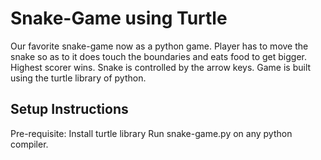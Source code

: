 # Snake-Game using Turtle
Our favorite snake-game now as a python game. Player has to move the snake so as to it does touch the boundaries and eats food to get bigger. Highest scorer wins. Snake is controlled by the arrow keys. Game is built using the turtle library of python.

## Setup Instructions
Pre-requisite: Install turtle library
Run snake-game.py on any python compiler.